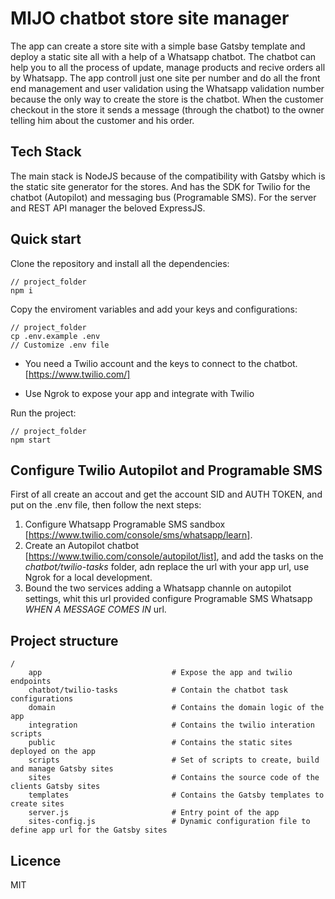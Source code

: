 # MIJO chatbot store site manager

The app can create a store site with a simple base Gatsby template and deploy a static site all with a help of a Whatsapp chatbot. The chatbot can help you to all the process of update, manage products and recive orders all by Whatsapp.
The app controll just one site per number and do all the front end management and user validation using the Whatsapp validation number because the only way to create the store is the chatbot.
When the customer checkout in the store it sends a message (through the chatbot) to the owner telling him about the customer and his order.

## Tech Stack

The main stack is NodeJS because of the compatibility with Gatsby which is the static site generator for the stores. And has the SDK for Twilio for the chatbot (Autopilot) and messaging bus (Programable SMS). For the server and REST API manager the beloved ExpressJS.

## Quick start

Clone the repository and install all the dependencies:

```
// project_folder
npm i
```

Copy the enviroment variables and add your keys and configurations:

```
// project_folder
cp .env.example .env
// Customize .env file
```

- You need a Twilio account and the keys to connect to the chatbot. [https://www.twilio.com/]

- Use Ngrok to expose your app and integrate with Twilio

Run the project:

```
// project_folder
npm start
```

## Configure Twilio Autopilot and Programable SMS

First of all create an accout and get the account SID and AUTH TOKEN, and put on the .env file, then follow the next steps:

1. Configure Whatsapp Programable SMS sandbox [https://www.twilio.com/console/sms/whatsapp/learn].
2. Create an Autopilot chatbot [https://www.twilio.com/console/autopilot/list], and add the tasks on the _chatbot/twilio-tasks_ folder, adn replace the url with your app url, use Ngrok for a local development.
3. Bound the two services adding a Whatsapp channle on autopilot settings, whit this url provided configure Programable SMS Whatsapp _WHEN A MESSAGE COMES IN_ url.

## Project structure

```
/
    app                             # Expose the app and twilio endpoints
    chatbot/twilio-tasks            # Contain the chatbot task configurations
    domain                          # Contains the domain logic of the app
    integration                     # Contains the twilio interation scripts
    public                          # Contains the static sites deployed on the app
    scripts                         # Set of scripts to create, build and manage Gatsby sites
    sites                           # Contains the source code of the clients Gatsby sites
    templates                       # Contains the Gatsby templates to create sites
    server.js                       # Entry point of the app
    sites-config.js                 # Dynamic configuration file to define app url for the Gatsby sites
```

## Licence

MIT
